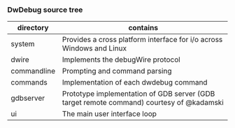 ### DwDebug source tree

directory | contains
--- | ---
system      | Provides a cross platform interface for i/o across Windows and Linux
dwire       | Implements the debugWire protocol
commandline | Prompting and command parsing
commands    | Implementation of each dwdebug command
gdbserver   | Prototype implementation of GDB server (GDB target remote command) courtesy of @kadamski
ui          | The main user interface loop
